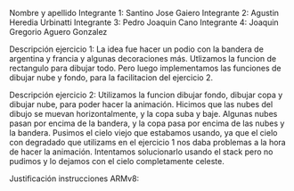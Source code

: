Nombre y apellido 
Integrante 1: Santino Jose Gaiero
Integrante 2: Agustin Heredia Urbinatti
Integrante 3: Pedro Joaquin Cano
Integrante 4: Joaquin Gregorio Aguero Gonzalez


Descripción ejercicio 1: La idea fue hacer un podio con la bandera de argentina y francia y algunas decoraciones más. Utlizamos la funcion de rectangulo para dibujar todo. Pero luego implementamos las funciones de dibujar nube y fondo, para la facilitacion del ejercicio 2.  


Descripción ejercicio 2: Utilizamos la funcion dibujar fondo, dibujar copa y dibujar nube, para poder hacer la animación. Hicimos que las nubes del dibujo se muevan horizontalmente, y la copa suba y baje. Algunas nubes pasan por encima de la bandera, y la copa pasa por encima de las nubes y la bandera. Pusimos el cielo viejo que estabamos usando, ya que el cielo con degradado que utilizams en el ejercicio 1 nos daba problemas a la hora de hacer la animación. Intentamos solucionarlo usando el stack pero no pudimos y lo dejamos con el cielo completamente celeste.


Justificación instrucciones ARMv8:


